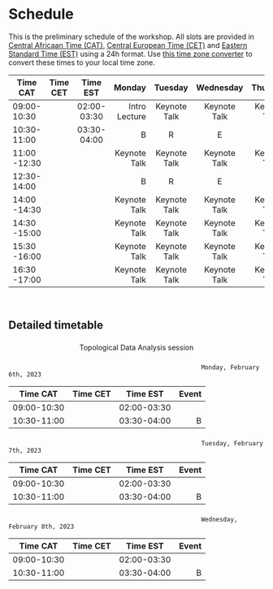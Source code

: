 

# Schedule

This is the preliminary schedule of the workshop. All slots are provided
in [Central Africaan Time (CAT)](https://en.wikipedia.org/wiki/Central_Africa_Time#:~:text=Central%20Africa%20Time%20is%20two,and%20Central%20European%20Summer%20Time.), [Central European Time (CET)](https://en.wikipedia.org/wiki/Central_European_Time) and [Eastern Standard Time (EST)](https://en.wikipedia.org/wiki/Eastern_Time_Zone) using a 24h format. Use [this time zone converter](https://www.thetimezoneconverter.com) to convert
these times to your local time zone.

<div align="center">
    
| Time CAT |  Time CET| Time EST   |  Monday | Tuesday  | Wednesday | Thursday | Friday |
|----------|----------|:----------:|--------:|:--------:|:---------:|:--------:|:------:|
| 09:00-10:30    |   |   02:00-03:30       | Intro Lecture   | Keynote Talk    | Keynote Talk    | Keynote Talk   | Keynote Talk | 
|  10:30-11:00   |  | 03:30-04:00           |    B     | R    | E     | A    | K  |
|  11:00 -12:30   |  | |  Keynote Talk | Keynote Talk | Keynote Talk |Keynote Talk | Keynote Talk |
|   12:30-14:00   |  |  |   B     | R    | E     | A    | K  |
|  14:00 -14:30   |  | |  Keynote Talk | Keynote Talk | Keynote Talk |Keynote Talk | Keynote Talk |
|  14:30 -15:00   |  | |  Keynote Talk | Keynote Talk | Keynote Talk |Keynote Talk | Keynote Talk |
|  15:30 -16:00   |  | |  Keynote Talk | Keynote Talk | Keynote Talk |Keynote Talk | Keynote Talk |
|  16:30 -17:00   |  | |  Keynote Talk | Keynote Talk | Keynote Talk |Keynote Talk | Keynote Talk |

</div>

&nbsp;
&nbsp;
&nbsp;
&nbsp;
&NewLine;
&NewLine;


## Detailed timetable


### 

<div align="center">
  Topological Data Analysis session
</div>

#####                                                      
                                                         Monday, February 6th, 2023


<div align="center">
    
| Time CAT |  Time CET| Time EST   | Event |  
|----------|----------|:----------:|--------:|
| 09:00-10:30    |   |   02:00-03:30       |   
|  10:30-11:00   |  | 03:30-04:00           |    B     |



</div>


#####                                                      
                                                         Tuesday, February 7th, 2023
                                                         
                              
<div align="center">
    
| Time CAT |  Time CET| Time EST   | Event |  
|----------|----------|:----------:|--------:|
| 09:00-10:30    |   |   02:00-03:30       |   
|  10:30-11:00   |  | 03:30-04:00           |    B     |



</div>

                                                         
  #####                                                      
                                                         Wednesday, February 8th, 2023             
                                                         
                                                         
<div align="center">
    
| Time CAT |  Time CET| Time EST   | Event |  
|----------|----------|:----------:|--------:|
| 09:00-10:30    |   |   02:00-03:30       |   
|  10:30-11:00   |  | 03:30-04:00           |    B     |



</div>






&nbsp;
&nbsp;
&nbsp;
&nbsp;
&NewLine;
&NewLine;










    
